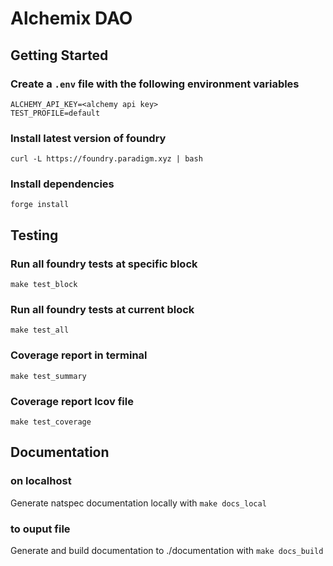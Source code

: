 # Alchemix DAO

## Getting Started
### Create a `.env` file with the following environment variables
```
ALCHEMY_API_KEY=<alchemy api key>
TEST_PROFILE=default
```
### Install latest version of foundry
`curl -L https://foundry.paradigm.xyz | bash`
### Install dependencies
`forge install`

## Testing
### Run all foundry tests at specific block
`make test_block`
### Run all foundry tests at current block
`make test_all`

### Coverage report in terminal
`make test_summary`

### Coverage report lcov file
`make test_coverage`

## Documentation 
### on localhost
Generate natspec documentation locally with `make docs_local`
### to ouput file
Generate and build documentation to ./documentation with `make docs_build`
